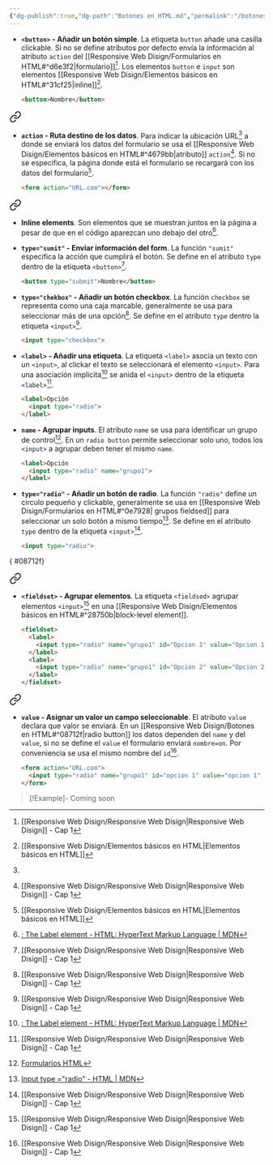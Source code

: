 ```yaml
---
{"dg-publish":true,"dg-path":"Botones en HTML.md","permalink":"/botones-en-html/","hide":true,"tags":["programation","HTML","DVC/RWD/1","publish"]}
---
```



[^1]: [[Responsive Web Disign/Responsive Web Disign\|Responsive Web Disign]] - Cap 1
[^2]: 
[^3]: [[Responsive Web Disign/Elementos básicos en HTML\|Elementos básicos en HTML]]
[^4]: [Input type ="radio" - HTML | MDN](https://developer.mozilla.org/en-US/docs/Web/HTML/Element/input/radio)
[^5]: [<label>: The Label element - HTML: HyperText Markup Language | MDN](https://developer.mozilla.org/en-US/docs/Web/HTML/Element/label)
[^6]: [Formularios HTML](https://www.aprenderaprogramar.com/index.php?option=com_content&view=article&id=520:formularios-html-form-label-name-value-id-ejemplos-checkbox-option-button-combobox-cu00720b&catid=69&Itemid=192)

- **`<button>` - Añadir un botón simple**. La etiqueta `button` añade una casilla clickable. Si no se define atributos por defecto envía la información al atributo `action` del [[Responsive Web Disign/Formularios en HTML#^d6e3f2\|formulario]][^1]. Los elementos `button` e `input` son elementos [[Responsive Web Disign/Elementos básicos en HTML#^31cf25\|inline]][^3].
   ```HTML
   <button>Nombre</button>
   ```



<div class="transclusion internal-embed is-loaded"><a class="markdown-embed-link" href="/responsive-web-disign/formularios-en-html/#568b7f" aria-label="Open link"><svg xmlns="http://www.w3.org/2000/svg" width="24" height="24" viewBox="0 0 24 24" fill="none" stroke="currentColor" stroke-width="2" stroke-linecap="round" stroke-linejoin="round" class="svg-icon lucide-link"><path d="M10 13a5 5 0 0 0 7.54.54l3-3a5 5 0 0 0-7.07-7.07l-1.72 1.71"></path><path d="M14 11a5 5 0 0 0-7.54-.54l-3 3a5 5 0 0 0 7.07 7.07l1.71-1.71"></path></svg></a><div class="markdown-embed">



- **`action` - Ruta destino de los datos**. Para indicar la ubicación URL[^2] a donde se enviará los datos del formulario se usa el [[Responsive Web Disign/Elementos básicos en HTML#^4679bb\|atributo]] `action`[^1]. Si no se especifica, la página donde está el formulario se recargará con los datos del formulario[^3].
   ```HTML 
   <form action="URL.com"></form>
   ``` 


</div></div>



<div class="transclusion internal-embed is-loaded"><a class="markdown-embed-link" href="/responsive-web-disign/elementos-basicos-en-html/#31cf25" aria-label="Open link"><svg xmlns="http://www.w3.org/2000/svg" width="24" height="24" viewBox="0 0 24 24" fill="none" stroke="currentColor" stroke-width="2" stroke-linecap="round" stroke-linejoin="round" class="svg-icon lucide-link"><path d="M10 13a5 5 0 0 0 7.54.54l3-3a5 5 0 0 0-7.07-7.07l-1.72 1.71"></path><path d="M14 11a5 5 0 0 0-7.54-.54l-3 3a5 5 0 0 0 7.07 7.07l1.71-1.71"></path></svg></a><div class="markdown-embed">



- **Inline elements**. Son elementos que se muestran juntos en la página a pesar de que en el código aparezcan uno debajo del otro[^5].
 

</div></div>


- **`type="sumit"` - Enviar información del form**. La función `"sumit"` especifica la acción que cumplirá el botón. Se define en el atributo `type` dentro de la etiqueta `<button>`[^1].
   ```HTML 
   <button type="submit">Nombre</button>
   ```

- **`type="chekbox"` - Añadir un botón checkbox**. La función `checkbox` se representa como una caja marcable, generalmente se usa para seleccionar más de una opción[^1]. Se define en el atributo `type` dentro la etiqueta `<input>`[^1].
   ```HTML 
   <input type="checkbox">
   ```

- **`<label>` - Añadir una etiqueta**. La etiqueta `<label>` asocia un texto con un `<input>`, al clickar el texto se seleccionará el elemento `<input>`. Para una asociación implícita[^5] se anida el `<input>` dentro de la etiqueta `<label>`[^1].
   ```HTML 
   <label>Opción
     <input type="radio">
   </label>
   ```

- **`name` - Agrupar inputs**. El atributo `name` se usa para identificar un grupo de control[^6]. En un `radio button` permite seleccionar solo uno, todos los `<input>` a agrupar deben tener el mismo `name`.
   ```HTML 
   <label>Opción
     <input type="radio" name="grupo1">
   </label>
   ```

- **`type="radio"` - Añadir un botón de radio**. La función `"radio"` define un circulo pequeño y clickable, generalmente se usa en [[Responsive Web Disign/Formularios en HTML#^0e7928\| grupos fieldsed]] para seleccionar un solo botón a mismo tiempo[^4]. Se define en el atributo `type` dentro de la etiqueta `<input>`[^1].
   ```HTML 
   <input type="radio">
   ```

{ #08712f}



<div class="transclusion internal-embed is-loaded"><a class="markdown-embed-link" href="/responsive-web-disign/formularios-en-html/#0e7928" aria-label="Open link"><svg xmlns="http://www.w3.org/2000/svg" width="24" height="24" viewBox="0 0 24 24" fill="none" stroke="currentColor" stroke-width="2" stroke-linecap="round" stroke-linejoin="round" class="svg-icon lucide-link"><path d="M10 13a5 5 0 0 0 7.54.54l3-3a5 5 0 0 0-7.07-7.07l-1.72 1.71"></path><path d="M14 11a5 5 0 0 0-7.54-.54l-3 3a5 5 0 0 0 7.07 7.07l1.71-1.71"></path></svg></a><div class="markdown-embed">



- **`<fieldset>` - Agrupar elementos**. La etiqueta `<fieldsed>` agrupar elementos `<input>`[^1] en una [[Responsive Web Disign/Elementos básicos en HTML#^28750b\|block-level element]].
   ```HTML 
   <fieldset>
     <label> 
       <input type="radio" name="grupo1" id="Opcion 1" value="Opcion 1">Opción 1
     </label>
     <label>
       <input type="radio" name="grupo1" id="Opcion 2" value="Opcion 2">Opción 2
     </label>
   </fieldset>
   ``` 


</div></div>



<div class="transclusion internal-embed is-loaded"><a class="markdown-embed-link" href="/responsive-web-disign/formularios-en-html/#34f042" aria-label="Open link"><svg xmlns="http://www.w3.org/2000/svg" width="24" height="24" viewBox="0 0 24 24" fill="none" stroke="currentColor" stroke-width="2" stroke-linecap="round" stroke-linejoin="round" class="svg-icon lucide-link"><path d="M10 13a5 5 0 0 0 7.54.54l3-3a5 5 0 0 0-7.07-7.07l-1.72 1.71"></path><path d="M14 11a5 5 0 0 0-7.54-.54l-3 3a5 5 0 0 0 7.07 7.07l1.71-1.71"></path></svg></a><div class="markdown-embed">



- **`value` - Asignar un valor un campo seleccionable**. El atributo `value` declara que valor se enviará. En un [[Responsive Web Disign/Botones en HTML#^08712f\|radio button]] los datos dependen del `name` y del `value`, si no se define el `value` el formulario enviará `nombre=on`. Por conveniencia se usa el mismo nombre del `id`[^1].
   ```HTML
   <form action="URL.com">
     <input type="radio" name="grupo1" id="opcion 1" value="opcion 1" required>
   </form>
   ``` 


</div></div>


> [!Example]-
> Coming soon